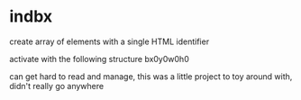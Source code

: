 # indbx
create array of elements with a single HTML identifier

activate with the following structure
	bx0y0w0h0

can get hard to read and manage, this was a little project to toy around with, didn't really go anywhere
